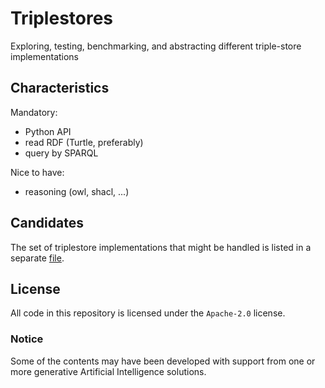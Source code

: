 # Triplestores

Exploring, testing, benchmarking, and abstracting
different triple-store implementations


## Characteristics

Mandatory:

- Python API
- read RDF (Turtle, preferably)
- query by SPARQL

Nice to have:

- reasoning (owl, shacl, ...)


## Candidates

The set of triplestore implementations that might be handled
is listed in a separate [file](./alternatives.md).


## License

All code in this repository is licensed under the `Apache-2.0` license.

### Notice

Some of the contents may have been developed with support
from one or more generative Artificial Intelligence solutions.

